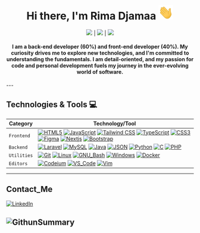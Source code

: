 <!-- Title -->
<h1 align="center">Hi there, I'm Rima Djamaa <img src="assets/wave.gif" width="40"></h1>

<!-- Social Links -->
<p align="center">
  <a href="https://twitter.com/rimadjamaa" title="Twitter - @rimadjamaa"><img src="https://img.shields.io/badge/Twitter-1DA1F2.svg?&style=plastic&logo=twitter&logoColor=white"/></a> | <a href="https://www.linkedin.com/in/ryma-djamaa-648a4b260/" title="LinkedIn - Rima djamaa"><img src="https://img.shields.io/badge/Linkedin-0A66C2.svg?&style=plastic&logo=linkedin&logoColor=white"/></a> | <a href="https://rimadjamaa.github.io/MyLogiciel/" title="Personal Website - rimadjamaa.com"><img src="https://img.shields.io/badge/rimadjamaa.com%20-%20?style=plastic&logoColor=white"/></a>
</p>

<h4 align="center">I am a back-end developer (60%) and front-end developer (40%). My curiosity drives me to explore new technologies, and I'm committed to understanding the fundamentals. I am detail-oriented, and my passion for code and personal development fuels my journey in the ever-evolving world of software.
</h4>
---

## Technologies & Tools 💻

| Category    | Technology/Tool                                                                                                                                                                                                                                                                                                                                                                                                                                                                                                                                                                                                                                                                                                                                                                                                                                                                                                                                                                                                                                                                                                                                                                                                                    |
| ----------- | ---------------------------------------------------------------------------------------------------------------------------------------------------------------------------------------------------------------------------------------------------------------------------------------------------------------------------------------------------------------------------------------------------------------------------------------------------------------------------------------------------------------------------------------------------------------------------------------------------------------------------------------------------------------------------------------------------------------------------------------------------------------------------------------------------------------------------------------------------------------------------------------------------------------------------------------------------------------------------------------------------------------------------------------------------------------------------------------------------------------------------------------------------------------------------------------------------------------------------------- |
| `Frontend`  | [![HTML5](https://img.shields.io/badge/-HTML5-E34F26?&style=flat-square&logo=html5&labelColor=282828)](https://developer.mozilla.org/en-US/docs/Web/HTML) [![JavaScript](https://img.shields.io/badge/-JavaScript-F7DF1E?logo=javascript&style=flat-square&labelColor=282828)](https://developer.mozilla.org/en-US/docs/Web/javascript) [![Tailwind CSS](https://img.shields.io/badge/-Tailwind_CSS-06B6D4?logo=tailwindcss&style=flat-square&labelColor=282828)](https://tailwindcss.com/) [![TypeScript](https://img.shields.io/badge/-TypeScript-3178C6?logo=typescript&style=flat-square&logoColor=1572B6&labelColor=282828)](https://www.typescriptlang.org/) [![CSS3](https://img.shields.io/badge/-CSS3-1572B6?logo=css3&style=flat-square&logoColor=1572B6&labelColor=282828)](https://developer.mozilla.org/en-US/docs/Web/CSS) [![Figma](https://img.shields.io/badge/Figma-9A53F5?style=flat-square&logo=figma&logoColor=white)](https://help.figma.com/hc/en-us/) [![Nextjs](https://img.shields.io/badge/-Next.js-000000?logo=nextdotjs&style=flat-square&labelColor=282828)](https://nextjs.org/) [![Bootstrap](https://img.shields.io/badge/≡-Bootstrap-7952B3?logo=bootstrap&style=flat-square&labelColor=282828)](https://getbootstrap.com/) |
| `Backend`   | [![Laravel](https://img.shields.io/badge/-Laravel-FF2D20?logo=laravel&style=flat-square&labelColor=282828)](https://laravel.com/) [![MySQL](https://img.shields.io/badge/-MySQL-4479A1?logo=mysql&style=flat-square&labelColor=282828)](https://www.mysql.com/) [![Java](https://img.shields.io/badge/-Java-004466?logo=coffeescript&style=flat-square&logoColor=004466&labelColor=282828)](https://www.java.com/) [![JSON](https://img.shields.io/badge/-JSON-000000?logo=json&style=flat-square&logoColor=000000&labelColor=282828)](https://www.json.org/json-en.html) [![Python](https://img.shields.io/badge/≡-Python-3776AB?logo=Python&style=flat-square&labelColor=282828)](https://www.python.org/) [![C](https://img.shields.io/badge/≡-Language-A8B9CC?logo=C&style=flat-square&labelColor=282828)](https://www.gnu.org/software/gnu-c-manual/gnu-c-manual.html) [![PHP](https://img.shields.io/badge/≡-PHP-777BB4?logo=php&style=flat-square&labelColor=282828)](https://www.php.net/)                                                                                                                                                                                                                                                                                                                                                                                                                                                                                          |
| `Utilities` | [![Git](https://img.shields.io/badge/-Git-F05032?logo=git&style=flat-square&labelColor=282828)](https://git-scm.com/) [![Linux](https://img.shields.io/badge/-Linux-FCC624?logo=linux&style=flat-square&labelColor=282828)](https://www.linux.org/pages/download/) [![GNU_Bash](https://img.shields.io/badge/-GNU_Bash-4EAA25?logo=GNU-Bash&style=flat-square&labelColor=282828)](https://www.gnu.org/software/bash/) [![Windows](https://img.shields.io/badge/-Windows-0078D4?logo=windows&style=flat-square&logoColor=0078D4&labelColor=282828)](https://www.microsoft.com/es-co/windows) [![Docker](https://img.shields.io/badge/≡-Docker-004daa?logo=docker&style=flat-square&labelColor=282828)](https://www.docker.org/)                                                                                                                                                                                                                                                                                                                                                                                                                                                                                                                                                                                                                                       |
| `Editors`   | [![Codeium](https://img.shields.io/badge/-Codeium-09B6A2?logo=codeium&style=flat-square&logoColor=90E59A&labelColor=282828)](https://codeium.com/) [![VS_Code](https://img.shields.io/badge/-VS_Code-007ACC?logo=visual-studio-code&style=flat-square&logoColor=007ACC&labelColor=282828)](https://code.visualstudio.com/) [![Vim](https://img.shields.io/badge/≡-Vim-019733?logo=Vim&style=flat-square&logoColor=019733&labelColor=282828)](https://www.vim.org/)                                                                                                                                                                                                                                                                                                                                                                                                                                                                                                                                                                                                                                                                                                                                                                                                                                                                                                         |

---

## Contact_Me
[![LinkedIn](https://lottie.host/f5b79e2c-fdaf-4354-ae10-97158de35f88/zPWy3QjZjP.lottie)](www.linkedin.com/in/ryma-djamaa-648a4b260)

![GithunSummary](http://github-profile-summary-cards.vercel.app/api/cards/stats?username=rimadjamaa&theme=highcontrast)
---

<!-- Resources -->
<!-- Icons: https://simpleicons.org/ -->
<!-- GitHub Stats: https://github.com/anuraghazra/github-readme-stats -->
<!-- Emojis: https://emojipedia.org/emoji/ -->
<!-- HTML Emojis: https://www.fileformat.info/index.htm -->
<!-- Shields: https://shields.io/ -->
<!-- Awesome GitHub Profile README: https://github.com/abhisheknaiidu/awesome-github-profile-readme -->
<!-- bg_color=1d1f21 -->
